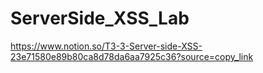 # ServerSide_XSS_Lab

https://www.notion.so/T3-3-Server-side-XSS-23e71580e89b80ca8d78da6aa7925c36?source=copy_link
